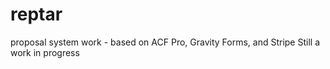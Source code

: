 # reptar
proposal system work - based on ACF Pro, Gravity Forms, and Stripe
Still a work in progress

